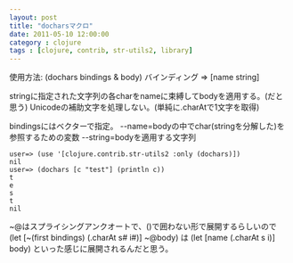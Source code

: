 ```yaml
---
layout: post
title: "docharsマクロ"
date: 2011-05-10 12:00:00
category : clojure
tags : [clojure, contrib, str-utils2, library]
---
```

使用方法: (dochars bindings & body)
バインディング => [name string]

stringに指定された文字列の各charをnameに束縛してbodyを適用する。(だと思う)
Unicodeの補助文字を処理しない。(単純に.charAtで1文字を取得)

<!--more-->

bindingsにはベクターで指定。
--name=bodyの中でchar(stringを分解した)を参照するための変数
--string=bodyを適用する文字列

	user=> (use '[clojure.contrib.str-utils2 :only (dochars)])
	nil
	user=> (dochars [c "test"] (println c))
	t
	e
	s
	t
	nil

~@はスプライシングアンクオートで、()で囲わない形で展開するらしいので
(let [~(first bindings) (.charAt s# i#)] ~@body) は
(let [name (.charAt s i)] body) といった感じに展開されるんだと思う。
